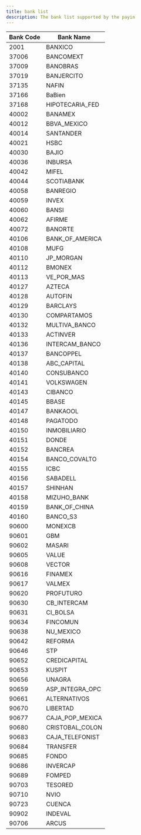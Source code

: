 ```yaml
---
title: bank list
description: The bank list supported by the payin
---
```


| Bank Code | Bank Name       |
| --------- | --------------- |
| 2001 | BANXICO |
| 37006 | BANCOMEXT |
| 37009 | BANOBRAS |
| 37019 | BANJERCITO |
| 37135 | NAFIN |
| 37166 | BaBien |
| 37168 | HIPOTECARIA_FED |
| 40002 | BANAMEX |
| 40012 | BBVA_MEXICO |
| 40014 | SANTANDER |
| 40021 | HSBC |
| 40030 | BAJIO |
| 40036 | INBURSA |
| 40042 | MIFEL |
| 40044 | SCOTIABANK |
| 40058 | BANREGIO |
| 40059 | INVEX |
| 40060 | BANSI |
| 40062 | AFIRME |
| 40072 | BANORTE |
| 40106 | BANK_OF_AMERICA |
| 40108 | MUFG |
| 40110 | JP_MORGAN |
| 40112 | BMONEX |
| 40113 | VE_POR_MAS |
| 40127 | AZTECA |
| 40128 | AUTOFIN |
| 40129 | BARCLAYS |
| 40130 | COMPARTAMOS |
| 40132 | MULTIVA_BANCO |
| 40133 | ACTINVER |
| 40136 | INTERCAM_BANCO |
| 40137 | BANCOPPEL |
| 40138 | ABC_CAPITAL |
| 40140 | CONSUBANCO |
| 40141 | VOLKSWAGEN |
| 40143 | CIBANCO |
| 40145 | BBASE |
| 40147 | BANKAOOL |
| 40148 | PAGATODO |
| 40150 | INMOBILIARIO |
| 40151 | DONDE |
| 40152 | BANCREA |
| 40154 | BANCO_COVALTO |
| 40155 | ICBC |
| 40156 | SABADELL |
| 40157 | SHINHAN |
| 40158 | MIZUHO_BANK |
| 40159 | BANK_OF_CHINA |
| 40160 | BANCO_S3 |
| 90600 | MONEXCB |
| 90601 | GBM |
| 90602 | MASARI |
| 90605 | VALUE |
| 90608 | VECTOR |
| 90616 | FINAMEX |
| 90617 | VALMEX |
| 90620 | PROFUTURO |
| 90630 | CB_INTERCAM |
| 90631 | CI_BOLSA |
| 90634 | FINCOMUN |
| 90638 | NU_MEXICO |
| 90642 | REFORMA |
| 90646 | STP |
| 90652 | CREDICAPITAL |
| 90653 | KUSPIT |
| 90656 | UNAGRA |
| 90659 | ASP_INTEGRA_OPC |
| 90661 | ALTERNATIVOS |
| 90670 | LIBERTAD |
| 90677 | CAJA_POP_MEXICA |
| 90680 | CRISTOBAL_COLON |
| 90683 | CAJA_TELEFONIST |
| 90684 | TRANSFER |
| 90685 | FONDO |
| 90686 | INVERCAP |
| 90689 | FOMPED |
| 90703 | TESORED |
| 90710 | NVIO |
| 90723 | CUENCA |
| 90902 | INDEVAL |
| 90706 | ARCUS |